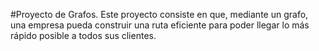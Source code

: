 #Proyecto de Grafos.
Este proyecto consiste en que, mediante un grafo, una empresa pueda construir una ruta eficiente para poder llegar lo más rápido posible a todos sus clientes.